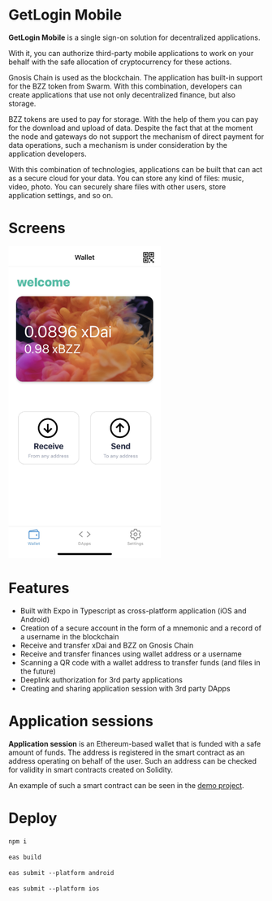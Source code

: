 # GetLogin Mobile

**GetLogin Mobile** is a single sign-on solution for decentralized applications.

With it, you can authorize third-party mobile applications to work on your behalf with the safe allocation of cryptocurrency for these actions.

Gnosis Chain is used as the blockchain. The application has built-in support for the BZZ token from Swarm. With this combination, developers can create applications that use not only decentralized finance, but also storage.

BZZ tokens are used to pay for storage. With the help of them you can pay for the download and upload of data. Despite the fact that at the moment the node and gateways do not support the mechanism of direct payment for data operations, such a mechanism is under consideration by the application developers.

With this combination of technologies, applications can be built that can act as a secure cloud for your data. You can store any kind of files: music, video, photo. You can securely share files with other users, store application settings, and so on.

# Screens

<img src="https://github.com/GetLoginEth/getlogin-mobile/raw/main/demo/screen1.jpg" width="300">

# Features

* Built with Expo in Typescript as cross-platform application (iOS and Android)
* Creation of a secure account in the form of a mnemonic and a record of a username in the blockchain
* Receive and transfer xDai and BZZ on Gnosis Chain
* Receive and transfer finances using wallet address or a username
* Scanning a QR code with a wallet address to transfer funds (and files in the future)
* Deeplink authorization for 3rd party applications
* Creating and sharing application session with 3rd party DApps

# Application sessions

**Application session** is an Ethereum-based wallet that is funded with a safe amount of funds. The address is registered in the smart contract as an address operating on behalf of the user. Such an address can be checked for validity in smart contracts created on Solidity.

An example of such a smart contract can be seen in the [demo project](https://github.com/GetLoginEth/login-example/blob/master/contract/main.sol).

# Deploy

`npm i`

`eas build`

`eas submit --platform android`

`eas submit --platform ios`
